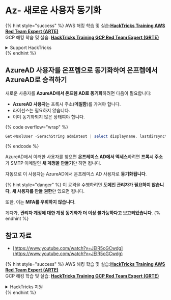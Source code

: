 # Az- 새로운 사용자 동기화

{% hint style="success" %}
AWS 해킹 학습 및 실습:<img src="/.gitbook/assets/image.png" alt="" data-size="line">[**HackTricks Training AWS Red Team Expert (ARTE)**](https://training.hacktricks.xyz/courses/arte)<img src="/.gitbook/assets/image.png" alt="" data-size="line">\
GCP 해킹 학습 및 실습: <img src="/.gitbook/assets/image (2).png" alt="" data-size="line">[**HackTricks Training GCP Red Team Expert (GRTE)**<img src="/.gitbook/assets/image (2).png" alt="" data-size="line">](https://training.hacktricks.xyz/courses/grte)

<details>

<summary>Support HackTricks</summary>

* [**구독 요금제**](https://github.com/sponsors/carlospolop)를 확인하세요!
* 💬 [**Discord 그룹**](https://discord.gg/hRep4RUj7f) 또는 [**텔레그램 그룹**](https://t.me/peass)에 **참여**하거나 **트위터** 🐦 [**@hacktricks\_live**](https://twitter.com/hacktricks\_live)**를 팔로우**하세요.
* [**HackTricks**](https://github.com/carlospolop/hacktricks) 및 [**HackTricks Cloud**](https://github.com/carlospolop/hacktricks-cloud) 깃헙 저장소에 PR을 제출하여 해킹 요령을 공유하세요.

</details>
{% endhint %}

## AzureAD 사용자를 온프렘으로 동기화하여 온프렘에서 AzureAD로 승격하기

새로운 사용자를 **AzureAD에서 온프렘 AD로 동기화**하려면 다음이 필요합니다:

* **AzureAD 사용자**는 프록시 주소(**메일함**)를 가져야 합니다.
* 라이선스는 필요하지 않습니다.
* 이미 동기화되지 않은 상태여야 합니다.

{% code overflow="wrap" %}
```powershell
Get-MsolUser -SerachString admintest | select displayname, lastdirsynctime, proxyaddresses, lastpasswordchangetimestamp | fl
```
{% endcode %}

AzureAD에서 이러한 사용자를 찾으면 **온프레미스 AD에서 액세스**하려면 **프록시 주소**가 SMTP 이메일인 **새 계정을 만들기**만 하면 됩니다.

자동으로 이 사용자는 AzureAD에서 온프레미스 AD 사용자로 **동기화됩니다**.

{% hint style="danger" %}
이 공격을 수행하려면 **도메인 관리자가 필요하지 않습니다**, **새 사용자를 만들 권한**만 있으면 됩니다.

또한, 이는 **MFA를 우회하지 않습니다**.

게다가, **관리자 계정에 대한 계정 동기화가 더 이상 불가능하다고 보고되었습니다**.
{% endhint %}

## 참고 자료

* [https://www.youtube.com/watch?v=JEIR5oGCwdg](https://www.youtube.com/watch?v=JEIR5oGCwdg)

{% hint style="success" %}
AWS 해킹 학습 및 실습:<img src="/.gitbook/assets/image.png" alt="" data-size="line">[**HackTricks Training AWS Red Team Expert (ARTE)**](https://training.hacktricks.xyz/courses/arte)<img src="/.gitbook/assets/image.png" alt="" data-size="line">\
GCP 해킹 학습 및 실습: <img src="/.gitbook/assets/image (2).png" alt="" data-size="line">[**HackTricks Training GCP Red Team Expert (GRTE)**<img src="/.gitbook/assets/image (2).png" alt="" data-size="line">](https://training.hacktricks.xyz/courses/grte)

<details>

<summary>HackTricks 지원</summary>

* [**구독 요금제**](https://github.com/sponsors/carlospolop)를 확인하세요!
* 💬 [**디스코드 그룹**](https://discord.gg/hRep4RUj7f) 또는 [**텔레그램 그룹**](https://t.me/peass)에 **가입**하거나 **트위터** 🐦 [**@hacktricks\_live**](https://twitter.com/hacktricks\_live)**를 팔로우**하세요.
* **HackTricks** 및 **HackTricks Cloud** 깃허브 저장소에 PR을 제출하여 해킹 트릭을 **공유**하세요.

</details>
{% endhint %}
